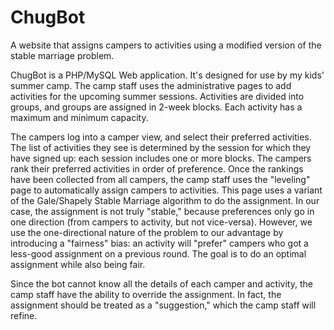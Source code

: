 # ChugBot
A website that assigns campers to activities using a modified version of the stable marriage problem.

ChugBot is a PHP/MySQL Web application.  It's designed for use by my kids' summer camp.  The camp staff uses the administrative pages to
add activities for the upcoming summer sessions.  Activities are divided into groups, and groups are assigned in 2-week blocks.  Each 
activity has a maximum and minimum capacity.

The campers log into a camper view, and select their preferred activities.  The list of activities they see is determined by the session
for which they have signed up: each session includes one or more blocks.  The campers rank their preferred activities in order of 
preference.  Once the rankings have been collected from all campers, the camp staff uses the "leveling" page to automatically assign
campers to activities.  This page uses a variant of the Gale/Shapely Stable Marriage algorithm to do the assignment.  In our case, the
assignment is not truly "stable," because preferences only go in one direction (from campers to activity, but not vice-versa).  However,
we use the one-directional nature of the problem to our advantage by introducing a "fairness" bias: an activity will "prefer" campers
who got a less-good assignment on a previous round.  The goal is to do an optimal assignment while also being fair.

Since the bot cannot know all the details of each camper and activity, the camp staff have the ability to override the assignment.  In
fact, the assignment should be treated as a "suggestion," which the camp staff will refine.


